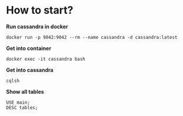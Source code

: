 # How to start?

**Run cassandra in docker**

```shell
docker run -p 9042:9042 --rm --name cassandra -d cassandra:latest
```

**Get into container**

```shell
docker exec -it cassandra bash            
```

**Get into cassandra**

```shell
cqlsh
```

**Show all tables**

```cassandraql
USE main;
DESC tables;
```


